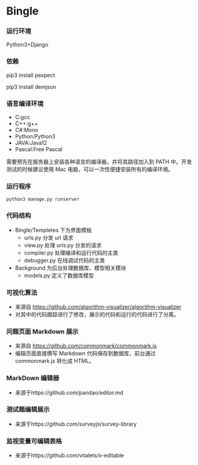 # Bingle

### 运行环境

Python3+Django

### 依赖

pip3 install pexpect

pip3 install demjson

### 语言编译环境

- C:gcc
- C++:g++
- C#:Mono
- Python:Python3
- JAVA:Java12
- Pascal:Free Pascal

需要预先在服务器上安装各种语言的编译器，并将其路径加入到 PATH 中。开发测试的时候建议使用 Mac 电脑，可以一次性便捷安装所有的编译环境。

### 运行程序

```shell
python3 manage.py runserver
```

### 代码结构

- Bingle/Templetes 下为界面模板
  - urls.py 分发 url 请求
  - view.py 处理 urls.py 分发的请求
  - compiler.py 处理编译和运行代码的主类
  - debugger.py 在线调试代码的主类
- Background 为后台处理数据库、模型相关模块
  - models.py 定义了数据库模型

### 可视化算法

- 来源自 https://github.com/algorithm-visualizer/algorithm-visualizer
- 对其中的代码跟踪进行了修改，展示的代码和运行的代码进行了分离。

### 问题页面 Markdown 展示

- 来源自 https://github.com/commonmark/commonmark.js
- 编辑页面直接撰写 Markdown 代码保存到数据库，前台通过 commonmark.js 转化成 HTML。

### MarkDown 编辑器

- 来源于https://github.com/pandao/editor.md

### 测试题编辑展示

- 来源于https://github.com/surveyjs/survey-library

### 监视变量可编辑表格

- 来源于https://github.com/vitalets/x-editable
